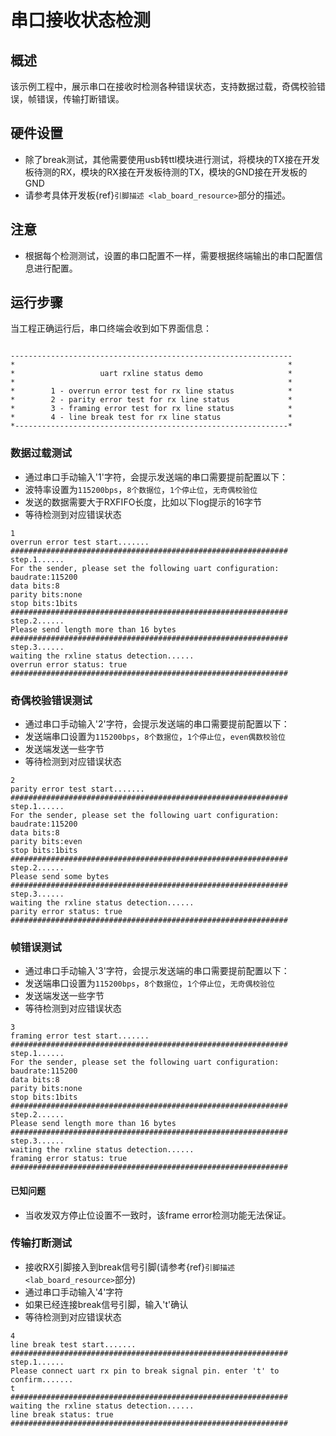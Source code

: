 # 串口接收状态检测

## 概述

该示例工程中，展示串口在接收时检测各种错误状态，支持数据过载，奇偶校验错误，帧错误，传输打断错误。

## 硬件设置

- 除了break测试，其他需要使用usb转ttl模块进行测试，将模块的TX接在开发板待测的RX，模块的RX接在开发板待测的TX，模块的GND接在开发板的GND
- 请参考具体开发板{ref}`引脚描述 <lab_board_resource>`部分的描述。

## 注意

- 根据每个检测测试，设置的串口配置不一样，需要根据终端输出的串口配置信息进行配置。

## 运行步骤

当工程正确运行后，串口终端会收到如下界面信息：
```console

---------------------------------------------------------------
*                                                             *
*                   uart rxline status demo                   *
*                                                             *
*        1 - overrun error test for rx line status            *
*        2 - parity error test for rx line status             *
*        3 - framing error test for rx line status            *
*        4 - line break test for rx line status               *
*-------------------------------------------------------------*

```
### 数据过载测试
- 通过串口手动输入'1'字符，会提示发送端的串口需要提前配置以下：
- 波特率设置为``115200bps``，``8个数据位``，``1个停止位``，``无奇偶校验位``
- 发送的数据需要大于RXFIFO长度，比如以下log提示的16字节
- 等待检测到对应错误状态

```console
1
overrun error test start.......
##############################################################
step.1......
For the sender, please set the following uart configuration:
baudrate:115200
data bits:8
parity bits:none
stop bits:1bits
##############################################################
step.2......
Please send length more than 16 bytes
##############################################################
step.3......
waiting the rxline status detection......
overrun error status: true
##############################################################
```

### 奇偶校验错误测试
- 通过串口手动输入'2'字符，会提示发送端的串口需要提前配置以下：
- 发送端串口设置为``115200bps``，``8个数据位``，``1个停止位``，``even偶数校验位``
- 发送端发送一些字节
- 等待检测到对应错误状态

```console
2
parity error test start.......
##############################################################
step.1......
For the sender, please set the following uart configuration:
baudrate:115200
data bits:8
parity bits:even
stop bits:1bits
##############################################################
step.2......
Please send some bytes
##############################################################
step.3......
waiting the rxline status detection......
parity error status: true
##############################################################
```

### 帧错误测试
- 通过串口手动输入'3'字符，会提示发送端的串口需要提前配置以下：
- 发送端串口设置为``115200bps``，``8个数据位``，``1个停止位``，``无奇偶校验位``
- 发送端发送一些字节
- 等待检测到对应错误状态

```console
3
framing error test start.......
##############################################################
step.1......
For the sender, please set the following uart configuration:
baudrate:115200
data bits:8
parity bits:none
stop bits:1bits
##############################################################
step.2......
Please send length more than 16 bytes
##############################################################
step.3......
waiting the rxline status detection......
framing error status: true
##############################################################
```

#### 已知问题
- 当收发双方停止位设置不一致时，该frame error检测功能无法保证。

### 传输打断测试
- 接收RX引脚接入到break信号引脚(请参考{ref}`引脚描述 <lab_board_resource>`部分)
- 通过串口手动输入'4'字符
- 如果已经连接break信号引脚，输入't'确认
- 等待检测到对应错误状态

```console
4
line break test start.......
##############################################################
step.1......
Please connect uart rx pin to break signal pin. enter 't' to confirm.......
t
##############################################################
waiting the rxline status detection......
line break status: true
##############################################################
```
